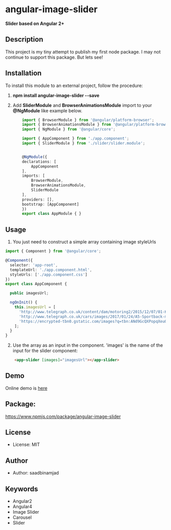 # angular-image-slider

**Slider based on Angular 2+**

## Description
This project is my tiny attempt to publish my first node package. I may not continue to support this package. But lets see!

## Installation

To install this module to an external project, follow the procedure:

1. __npm install angular-image-slider --save__

2. Add __SliderModule__ and __BrowserAnimationsModule__ import to your __@NgModule__ like example below. 
  
    ```ts
        import { BrowserModule } from '@angular/platform-browser';
        import { BrowserAnimationsModule } from '@angular/platform-browser/animations';
        import { NgModule } from '@angular/core';

        import { AppComponent } from './app.component';
        import { SliderModule } from './slider/slider.module';


        @NgModule({
        declarations: [
            AppComponent
        ],
        imports: [
            BrowserModule,
            BrowserAnimationsModule,
            SliderModule
        ],
        providers: [],
        bootstrap: [AppComponent]
        })
        export class AppModule { }
    ```
## Usage

1.   You just need to construct a simple array containing image styleUrls

```ts
import { Component } from '@angular/core';

@Component({
  selector: 'app-root',
  templateUrl: './app.component.html',
  styleUrls: ['./app.component.css']
})
export class AppComponent {

  public imagesUrl;

  ngOnInit() {
    this.imagesUrl = [
      'http://www.telegraph.co.uk/content/dam/motoring2/2015/12/07/01-Kia-Sportage-front-xlarge_trans_NvBQzQNjv4BqrWYeUU_H0zBKyvljOo6zlkYMapKPjdhyLnv9ax6_too.jpg',
      'http://www.telegraph.co.uk/cars/images/2017/01/24/A5-Sportback-main-xlarge_trans_NvBQzQNjv4BqZR6q1BRVjLLZ5nciTmZ6ABYYy2HF4Csw_oYIEcbI_AA.jpg',
      'https://encrypted-tbn0.gstatic.com/images?q=tbn:ANd9GcQXPopqXeuO7fqot51N7vaZuh9EqBYgZkLexcmQ_A0Fy0CjjW6J'
    ];
  }
}
```

2. Use the array as an input in the component. 'images' is the name of the input for the slider component:

```html
    <app-slider [images]="imagesUrl"></app-slider>
```
## Demo
Online demo is [here](https://saadbinamjad.github.io/angular-image-slider/)

## Package: 
https://www.npmjs.com/package/angular-image-slider

## License
* License: MIT

## Author
* Author: saadbinamjad

## Keywords
* Angular2
* Angular4
* Image Slider
* Carousel
* Slider 
